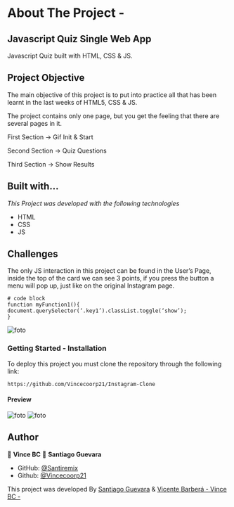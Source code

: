 # About The Project -

## Javascript Quiz Single Web App

Javascript Quiz built with HTML, CSS & JS.

## Project Objective

The main objective of this project is to put into practice all that has been learnt in the last weeks of HTML5, CSS & JS.

The project contains only one page, but you get the feeling that there are several pages in it.

First Section -> Gif Init & Start

Second Section -> Quiz Questions

Third Section -> Show Results

## Built with...

_This Project was developed with the following technologies_

- HTML
- CSS
- JS

## Challenges

The only JS interaction in this project can be found in the User’s Page, inside the top of the card we can see 3 points, if you press the button a menu will pop up, just like on the original Instagram page.

```
# code block
function myFunction1(){
document.querySelector(‘.key1’).classList.toggle(‘show’);
}
```

![foto](assets/Instagram_menu_card.png)

### Getting Started - Installation

To deploy this project you must clone the repository through the following link:

```
https://github.com/Vincecoorp21/Instagram-Clone
```

#### Preview

![foto](assets/Instagram_login_page.png)
![foto](assets/Instagram_user_page.png)

## Author

👤 **Vince BC**
👤 **Santiago Guevara**

- GitHub: [@Santiremix](https://github.com/Santiremix)
- Github: [@Vincecoorp21](https://github.com/Vincecoorp21)

This project was developed By [Santiago Guevara](https://github.com/Santiremix) & [Vicente Barberá - Vince BC -](https://github.com/Vincecoorp21)

